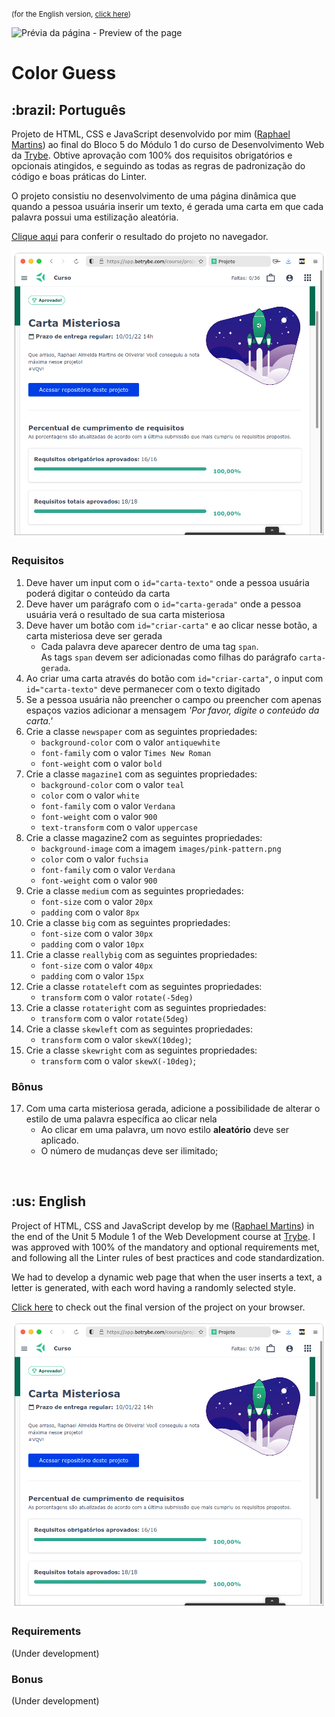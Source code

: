 <small>(for the English version, <a href="#en">click here</a>)</small>

![Prévia da página - Preview of the page](./preview.gif)

# Color Guess
<h2>:brazil: Português</h2>
<p id="pt">Projeto de HTML, CSS e JavaScript desenvolvido por mim (<a href="https://www.linkedin.com/in/raphaelameidamartins/" target="_blank" rel="external">Raphael Martins</a>) ao final do Bloco 5 do Módulo 1 do curso de Desenvolvimento Web da <a href="https://www.betrybe.com" targe="_blank" rel="nofollow">Trybe</a>. Obtive aprovação com 100% dos requisitos obrigatórios e opcionais atingidos, e seguindo as todas as regras de padronização do código e boas práticas do Linter.</p>
<p>O projeto consistiu no desenvolvimento de uma página dinâmica que quando a pessoa usuária inserir um texto, é gerada uma carta em que cada palavra possui uma estilização aleatória.</p>
<p><a href="https://raphaelalmeidamartins.github.io/project-mistery-letter/" target="_blank">Clique aqui</a> para conferir o resultado do projeto no navegador.</p>

![Minha nota no projeto - My grade of the project](./nota.png)

### Requisitos
<ol>
  <li>Deve haver um input com o <code>id="carta-texto"</code> onde a pessoa usuária poderá digitar o conteúdo da carta</li>
  <li>Deve haver um parágrafo com o <code>id="carta-gerada"</code> onde a pessoa usuária verá o resultado de sua carta misteriosa</li>
  <li>Deve haver um botão com <code>id="criar-carta"</code> e ao clicar nesse botão, a carta misteriosa deve ser gerada
    <ul>
      <li>Cada palavra deve aparecer dentro de uma tag <code>span</code>.</li>
      As tags <code>span</code> devem ser adicionadas como filhas do parágrafo <code>carta-gerada</code>.
    </ul>
  </li>
  <li>Ao criar uma carta através do botão com <code>id="criar-carta"</code>, o input com <code>id="carta-texto"</code> deve permanecer com o texto digitado</li>
  <li>Se a pessoa usuária não preencher o campo ou preencher com apenas espaços vazios adicionar a mensagem <em>'Por favor, digite o conteúdo da carta.'</em></li>
  <li>Crie a classe <code>newspaper</code> com as seguintes propriedades:
    <ul>
      <li><code>background-color</code> com o valor <code>antiquewhite</code></li>
      <li><code>font-family</code> com o valor <code>Times New Roman</code></li>
      <li><code>font-weight</code> com o valor <code>bold</code></li>
    </ul>
  </li>
  <li>Crie a classe <code>magazine1</code> com as seguintes propriedades:
    <ul>
      <li><code>background-color</code> com o valor <code>teal</code></li>
      <li><code>color</code> com o valor <code>white</code></li>
      <li><code>font-family</code> com o valor <code>Verdana</code></li>
      <li><code>font-weight</code> com o valor <code>900</code></li>
      <li><code>text-transform</code> com o valor <code>uppercase</code></li>
    </ul>
  </li>
  <li>Crie a classe magazine2 com as seguintes propriedades:
    <ul>
      <li><code>background-image</code> com a imagem <code>images/pink-pattern.png</code></li>
      <li><code>color</code> com o valor <code>fuchsia</code></li>
      <li><code>font-family</code> com o valor <code>Verdana</code></li>
      <li><code>font-weight</code> com o valor <code>900</code></li>
    </ul>
  </li>
  <li>Crie a classe <code>medium</code> com as seguintes propriedades:
    <ul>
      <li><code>font-size</code> com o valor <code>20px</code></li>
      <li><code>padding</code> com o valor <code>8px</code></li>
    </ul>
  </li>
  <li>Crie a classe <code>big</code> com as seguintes propriedades:
    <ul>
      <li><code>font-size</code> com o valor <code>30px</code></li>
      <li><code>padding</code> com o valor <code>10px</code></li>
    </ul>
  </li>
  <li>Crie a classe <code>reallybig</code> com as seguintes propriedades:
    <ul>
      <li><code>font-size</code> com o valor <code>40px</code></li>
      <li><code>padding</code> com o valor <code>15px</code></li>
    </ul>
  </li>
  <li>Crie a classe <code>rotateleft</code> com as seguintes propriedades:
    <ul>
      <li><code>transform</code> com o valor <code>rotate(-5deg)</code></li>
    </ul>
  </li>
  <li>Crie a classe <code>rotateright</code> com as seguintes propriedades:
    <ul>
      <li><code>transform</code> com o valor <code>rotate(5deg)</code></li>
    </ul>
  </li>
  <li>Crie a classe <code>skewleft</code> com as seguintes propriedades:
    <ul>
      <li><code>transform</code> com o valor <code>skewX(10deg)</code>;</li>
    </ul>
  </li>
  <li>Crie a classe <code>skewright</code> com as seguintes propriedades:
    <ul>
      <li><code>transform</code> com o valor <code>skewX(-10deg)</code>;</li>
    </ul>
  </li>
</ol>

### Bônus
<ol start="17">
  <li>Com uma carta misteriosa gerada, adicione a possibilidade de alterar o estilo de uma palavra específica ao clicar nela
    <ul>
      <li>Ao clicar em uma palavra, um novo estilo <strong>aleatório</strong> deve ser aplicado.</li>
      <li>O número de mudanças deve ser ilimitado;</li>
    </ul>
  </li>
</ol>
<br>

<h2 id="en">:us: English</h2>
<p>Project of HTML, CSS and JavaScript develop by me (<a href="https://www.linkedin.com/in/raphaelameidamartins/" target="_blank" rel="external">Raphael Martins</a>) in the end of the Unit 5 Module 1 of the Web Development course at <a href="https://www.betrybe.com" targe="_blank" rel="nofollow">Trybe</a>. I was approved with 100% of the mandatory and optional requirements met, and following all the Linter rules of best practices and code standardization.</p>
<p>We had to develop a dynamic web page that when the user inserts a text, a letter is generated, with each word having a randomly selected style.</p>
<p><a href="https://raphaelalmeidamartins.github.io/project-mistery-letter/" target="_blank">Click here</a> to check out the final version of the project on your browser.</p>

![My grade of the project - Minha nota no projeto](./nota.png)

### Requirements
<p>(Under development)</p>

### Bonus
<p>(Under development)</p>